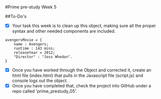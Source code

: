 #Prime pre-study Week 5

##To-Do's
* [x] Your task this week is to clean up this object, making sure all the proper syntax and other needed components are included.
```
avengersMovie = {
    name : Avengers;
    runtime : 143 mins;
    releaseYear = 2012;
    "Director" : "Joss Whedon".
}
```
* [x] Once you have worked through the Object and corrected it, create an html file (index.html) that pulls in the Javascript file (script.js) and console logs out the object.
* [x] Once you have completed that, check the project into GitHub under a repo called 'prime_prestudy_05'.
